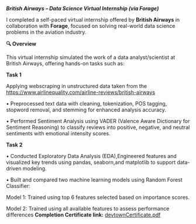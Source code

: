 ***British Airways – Data Science Virtual Internship (via Forage)***

I completed a self-paced virtual internship offered by **British Airways** in collaboration with **Forage**, focused on solving real-world data science problems in the aviation industry.

**🔍 Overview**

This virtual internship simulated the work of a data analyst/scientist at British Airways, offering hands-on tasks such as:

**Task 1**

Applying webscraping in unstructured data taken from the https://www.airlinequality.com/airline-reviews/british-airways

• Preprocessed text data with cleaning, tokenization, POS tagging, stopword removal, and stemming for enhanced
analysis accuracy.

• Performed Sentiment Analysis using VADER (Valence Aware Dictionary for Sentiment Reasoning) to classify
reviews into positive, negative, and neutral sentiments with emotional intensity scores.

**Task 2**

• Conducted Exploratory Data Analysis (EDA),Engineered features and visualized key trends using pandas,
seaborn,and matplotlib to support data-driven modeling.

• Built and compared two machine learning models using Random Forest Classifier:

Model 1: Trained using top 6 features selected based on importance scores.

Model 2: Trained using all available features to assess performance differences
**Completion Certificate link:** 
[devtownCertificate.pdf](https://github.com/user-attachments/files/21616683/devtownCertificate.pdf)
